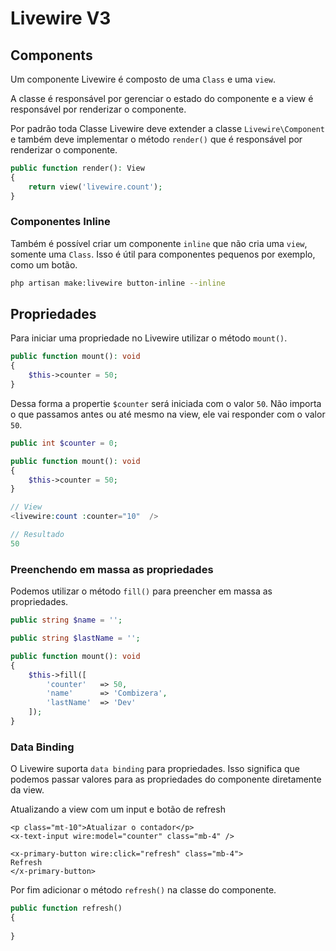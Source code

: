 # Livewire V3

## Components

Um componente Livewire é composto de uma `Class` e uma `view`.

A classe é responsável por gerenciar o estado do componente e a view é responsável por renderizar o componente.

Por padrão toda Classe Livewire deve extender a classe `Livewire\Component` e também deve implementar o método `render()` que é responsável por renderizar o componente.

```php
public function render(): View
{
    return view('livewire.count');
}
```

### Componentes Inline
Também é possível criar um componente `inline` que não cria uma `view`, somente uma `Class`. Isso é útil para componentes pequenos por exemplo, como um botão. 

```bash
php artisan make:livewire button-inline --inline
```

## Propriedades

Para iniciar uma propriedade no Livewire utilizar o método `mount()`.

```php
public function mount(): void
{
    $this->counter = 50;
}
```

Dessa forma a propertie `$counter` será iniciada com o valor `50`. Não importa o que passamos antes ou até mesmo na view, ele vai responder com o valor `50`.

```php
public int $counter = 0;

public function mount(): void
{
    $this->counter = 50;
}

// View
<livewire:count :counter="10"  />

// Resultado
50
```

### Preenchendo em massa as propriedades

Podemos utilizar o método `fill()` para preencher em massa as propriedades.

```php
public string $name = '';

public string $lastName = '';

public function mount(): void
{
    $this->fill([
        'counter'   => 50,
        'name'      => 'Combizera',
        'lastName'  => 'Dev'
    ]);
}
```

### Data Binding
 O Livewire suporta `data binding` para propriedades. Isso significa que podemos passar valores para as propriedades do componente diretamente da view.

Atualizando a view com um input e botão de refresh
 
```bladehtml
<p class="mt-10">Atualizar o contador</p>
<x-text-input wire:model="counter" class="mb-4" />

<x-primary-button wire:click="refresh" class="mb-4">
Refresh
</x-primary-button>
```

Por fim adicionar o método `refresh()` na classe do componente.

```php
public function refresh()
{
    
}
```

